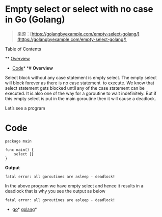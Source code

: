 <!--yml
category: 未分类
date: 2024-10-13 06:24:08
-->

# Empty select or select with no case in Go (Golang)

> 来源：[https://golangbyexample.com/empty-select-golang/](https://golangbyexample.com/empty-select-golang/)

Table of Contents

 **   [Overview](#Overview "Overview")
*   [Code](#Code "Code")*  *# **Overview**

Select block without any case statement is empty select. The empty select will block forever as there is no case statement  to execute. We know that select statement gets blocked until any of the case statement can be executed. It is also one of the way for a goroutine to wait indefinitely. But if this empty select is put in the main goroutine then it will cause a deadlock.

Let’s see a program

# **Code**

```
package main

func main() {
    select {}
}
```

**Output**

```
fatal error: all goroutines are asleep - deadlock!
```

In the above program we have empty select and hence it results in a deadlock that is why you see the output as below

```
fatal error: all goroutines are asleep - deadlock!
```

*   [go](https://golangbyexample.com/tag/go/)*   [golang](https://golangbyexample.com/tag/golang/)*